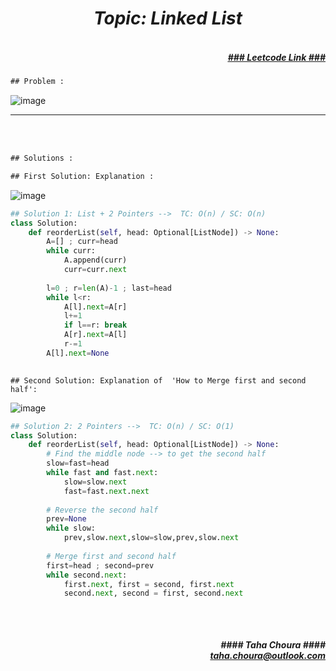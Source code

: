 <h1 align="center";"><em> Topic: Linked List</em></h1>
<h5 align="right"> <br/><a align="right" width="80" href="https://leetcode.com/problems/reorder-list/" target="_blank"><ins>### Leetcode Link ###</ins></a></h5>     
                                                                                                                                 
```diff
## Problem : 
```
                                                                                                                    
![image](https://user-images.githubusercontent.com/11164303/170268008-d623973b-e6c0-4f86-99f0-5892b44ebd98.png)




-------                    

<br/><br/>
 
```diff
## Solutions :
```                      
                                                                                                                      
```diff
## First Solution: Explanation :                                                                                                                     
```                                                                                                                      
![image](https://user-images.githubusercontent.com/11164303/170298867-6dbe3855-1dc0-4cbf-914c-76016da9b4ed.png)      
                                                                                                                      
```python
## Solution 1: List + 2 Pointers -->  TC: O(n) / SC: O(n)    
class Solution:
    def reorderList(self, head: Optional[ListNode]) -> None:
        A=[] ; curr=head
        while curr:
            A.append(curr)
            curr=curr.next
        
        l=0 ; r=len(A)-1 ; last=head
        while l<r:
            A[l].next=A[r]
            l+=1
            if l==r: break
            A[r].next=A[l]
            r-=1
        A[l].next=None                                                                                             
                                                                                                                         
```
                                                                                                                      
                                                                                                                      
                                                                                                                      
```                                                                                                                      
## Second Solution: Explanation of  'How to Merge first and second half':                                                                                               
```     
![image](https://user-images.githubusercontent.com/11164303/170294066-fb8772f6-11c0-4318-98d7-5523b19128db.png)
                                                                                                                      
```python                                                                                                                          
## Solution 2: 2 Pointers -->  TC: O(n) / SC: O(1)
class Solution:
    def reorderList(self, head: Optional[ListNode]) -> None:
        # Find the middle node --> to get the second half
        slow=fast=head
        while fast and fast.next:
            slow=slow.next
            fast=fast.next.next
        
        # Reverse the second half
        prev=None
        while slow:
            prev,slow.next,slow=slow,prev,slow.next
        
        # Merge first and second half
        first=head ; second=prev
        while second.next:
            first.next, first = second, first.next
            second.next, second = first, second.next
                                                                                                                         
```
                                                                                                                      
                                                                                                                      
                                                                                                                 
                                                                                                                     
<br/>            
<h5 align="right" margin-right:12px>#### Taha Choura ####<br/><a align="right" width="70" href="#">taha.choura@outlook.com</a></h5> 
